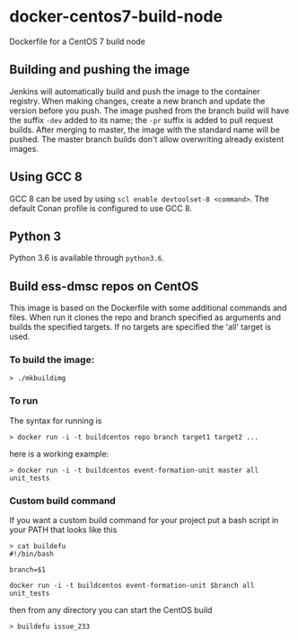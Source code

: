 # docker-centos7-build-node

Dockerfile for a CentOS 7 build node


## Building and pushing the image

Jenkins will automatically build and push the image to the container registry.
When making changes, create a new branch and update the version before you
push. The image pushed from the branch build will have the suffix `-dev` added
to its name; the `-pr` suffix is added to pull request builds. After merging to
master, the image with the standard name will be pushed. The master branch
builds don't allow overwriting already existent images.


## Using GCC 8

GCC 8 can be used by using `scl enable devtoolset-8 <command>`. The default
Conan profile is configured to use GCC 8.


## Python 3

Python 3.6 is available through `python3.6`.


## Build ess-dmsc repos on CentOS
This image is based on the Dockerfile with some additional commands and files.
When run it clones the repo and branch specified as arguments and builds the
specified targets. If no targets are specified the 'all' target is used.

### To build the image:

```
> ./mkbuildimg
```

### To run
The syntax for running is
```
> docker run -i -t buildcentos repo branch target1 target2 ...
```
here is a working example:

```
> docker run -i -t buildcentos event-formation-unit master all unit_tests
```

### Custom build command
If you want a custom build command for your project put a bash script in your
PATH that looks like this

```
> cat buildefu
#!/bin/bash

branch=$1

docker run -i -t buildcentos event-formation-unit $branch all unit_tests
```

then from any directory you can start the CentOS build
```
> buildefu issue_233
```
